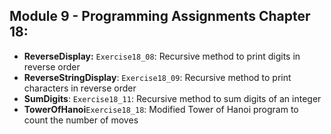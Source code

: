 ## Module 9 - Programming Assignments Chapter 18:
- **ReverseDisplay:** `Exercise18_08`: Recursive method to print digits in reverse order
- **ReverseStringDisplay**: `Exercise18_09`: Recursive method to print characters in reverse order
- **SumDigits**: `Exercise18_11`: Recursive method to sum digits of an integer
- **TowerOfHanoi**`Exercise18_18`: Modified Tower of Hanoi program to count the number of moves
